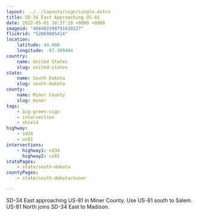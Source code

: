 ```yaml
---
layout: ../../layouts/sign/single.astro
title: SD-34 East Approaching US-81
date: 2022-05-01 10:37:10 +0000 +0000
imageid: "406402390791610227"
flickrid: "52069885414"
location:
    latitude: 44.008
    longitude: -97.389404
country:
    name: United States
    slug: united-states
state:
    name: South Dakota
    slug: south-dakota
county:
    name: Miner County
    slug: miner
tags:
    - big-green-sign
    - intersection
    - shield
highway:
    - sd34
    - us81
intersections:
    - highway1: sd34
      highway2: us81
statePages:
    - state/south-dakota
countyPages:
    - state/south-dakota/miner

---
```

SD-34 East approaching US-81 in Miner County.  Use US-81 south to Salem.  US-81 North joins SD-34 East to Madison.